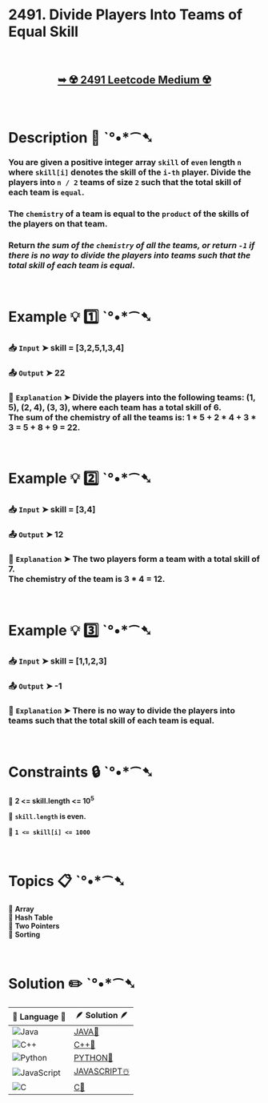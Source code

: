 # 2491. Divide Players Into Teams of Equal Skill

</br>

<h2 align="center"> 

<a href="https://leetcode.com/problems/divide-players-into-teams-of-equal-skill/description/?envType=daily-question&envId=2024-10-04"><strong>➥ ☢️ 2491 Leetcode Medium ☢️ </strong></a>
</h2>

</br>

# Description 📜 ˋ°•*⁀➷

### You are given a positive integer array `skill` of `even` length `n` where `skill[i]` denotes the skill of the `i-th` player. Divide the players into `n / 2` teams of size `2` such that the total skill of each team is `equal`.

### The `chemistry` of a team is equal to the `product` of the skills of the players on that team.

### Return *the sum of the `chemistry` of all the teams, or return `-1` if there is no way to divide the players into teams such that the total skill of each team is equal*.

</br>

# Example 💡 1️⃣ ˋ°•*⁀➷

  ### 📥 `Input`  ➤ skill = [3,2,5,1,3,4]

  ### 📤 `Output`  ➤ 22

  ### 🔦 `Explanation`  ➤ Divide the players into the following teams: (1, 5), (2, 4), (3, 3), where each team has a total skill of 6. </br> The sum of the chemistry of all the teams is: 1 * 5 + 2 * 4 + 3 * 3 = 5 + 8 + 9 = 22.

</br>

# Example 💡 2️⃣ ˋ°•*⁀➷

  ### 📥 `Input` ➤ skill = [3,4]

  ### 📤 `Output`  ➤ 12 

  ### 🔦 `Explanation` ➤ The two players form a team with a total skill of 7. </br> The chemistry of the team is 3 * 4 = 12.

</br>

# Example 💡 3️⃣ ˋ°•*⁀➷

  ### 📥 `Input` ➤ skill = [1,1,2,3]

  ### 📤 `Output`  ➤ -1

  ### 🔦 `Explanation`  ➤ There is no way to divide the players into teams such that the total skill of each team is equal.

</br>

# Constraints 🔒 ˋ°•*⁀➷

🔹 **2 <= skill.length <= 10<sup>5</sup>** </br>

🔹 **`skill.length` is even.** </br>

🔹 **`1 <= skill[i] <= 1000`** </br>

</br>

# Topics 📋 ˋ°•*⁀➷

🔸 **Array**  </br>
🔸 **Hash Table**  </br>
🔸 **Two Pointers**  </br>
🔸 **Sorting**  </br>

</br>

# Solution ✏️ ˋ°•*⁀➷

| 📒 Language 📒  | 🪶 Solution 🪶 |
| ------------- | ------------- |
|  ![Java](https://img.shields.io/badge/java-%23ED8B00.svg?style=for-the-badge&logo=openjdk&logoColor=white)  | [JAVA🍁]() |
|  ![C++](https://img.shields.io/badge/c++-%2300599C.svg?style=for-the-badge&logo=c%2B%2B&logoColor=white)  | [C++🎲]()  |
|  ![Python](https://img.shields.io/badge/python-3670A0?style=for-the-badge&logo=python&logoColor=ffdd54)    | [PYTHON🍰]() |
| ![JavaScript](https://img.shields.io/badge/javascript-%23323330.svg?style=for-the-badge&logo=javascript&logoColor=%23F7DF1E)   | [JAVASCRIPT☃️]() |
|   ![C](https://img.shields.io/badge/c-%2300599C.svg?style=for-the-badge&logo=c&logoColor=white)   | [C💖]()  |
